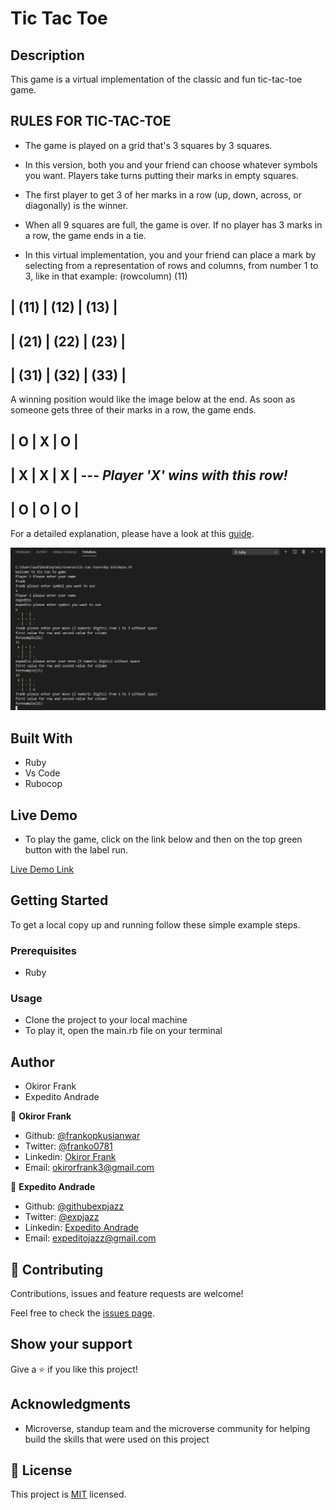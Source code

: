 # Tic Tac Toe

## Description

This game is a virtual implementation of the classic and fun tic-tac-toe game.

## RULES FOR TIC-TAC-TOE
- The game is played on a grid that's 3 squares by 3 squares.

- In this version, both you and your friend can choose whatever symbols you want. Players take turns putting their marks in empty squares.

- The first player to get 3 of her marks in a row (up, down, across, or diagonally) is the winner.

- When all 9 squares are full, the game is over. If no player has 3 marks in a row, the game ends in a tie.

- In this virtual implementation, you and your friend can place a mark by selecting from a representation of rows and columns, from number 1 to 3, like in that example:
(rowcolumn)
(11)

| (11) | (12) | (13) |
-------------------
| (21) | (22) | (23) |
-------------------
| (31) | (32) | (33) |
-------------------

A winning position would like the image below at the end. As soon as someone gets three of their marks in a row, the game ends.

|  O  |  X  |  O  | 
-------------------
|  X  |  X  |  X  |  --- *Player 'X' wins with this row!*
-------------------
|  O  |  O  |  O  |
-------------------

For a detailed explanation, please have a look at this [guide](https://www.wikihow.com/Play-Tic-Tac-Toe).

![screenshot](./screenshot.png)

## Built With

- Ruby
- Vs Code
- Rubocop

## Live Demo
- To play the game, click on the link below and then on the top green button with the label run.

[Live Demo Link](https://repl.it/@expjazz/tic-tac-toe)

## Getting Started

To get a local copy up and running follow these simple example steps.

### Prerequisites

- Ruby

### Usage

- Clone the project to your local machine
- To play it, open the main.rb file on your terminal

## Author

- Okiror Frank
- Expedito Andrade

👤 **Okiror Frank**

- Github: [@frankopkusianwar](https://github.com/frankopkusianwar)
- Twitter: [@franko0781](https://twitter.com/franko0781)
- Linkedin: [Okiror Frank](https://linkedin.com/in/frank-okiror-250076b5)
- Email: okirorfrank3@gmail.com

👤 **Expedito Andrade**

- Github: [@githubexpjazz](https://github.com/expjazz)
- Twitter: [@expjazz](https://twitter.com/expeditoandrade13)
- Linkedin: [Expedito Andrade](https://www.linkedin.com/in/expedito-andrade-3645151a4/)
- Email: expeditojazz@gmail.com

## 🤝 Contributing

Contributions, issues and feature requests are welcome!

Feel free to check the [issues page](issues/).

## Show your support

Give a ⭐️ if you like this project!

## Acknowledgments

- Microverse, standup team and the microverse community for helping build the skills that were used on this project

## 📝 License

This project is [MIT](lic.url) licensed.
